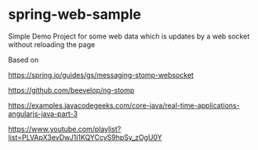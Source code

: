 # spring-web-sample

Simple Demo Project for some web data which is updates by a web socket without reloading the page

Based on 

https://spring.io/guides/gs/messaging-stomp-websocket

https://github.com/beevelop/ng-stomp

https://examples.javacodegeeks.com/core-java/real-time-applications-angularjs-java-part-3

https://www.youtube.com/playlist?list=PLVApX3evDwJ1i1KQYCcyS9hpSy_zOgU0Y
